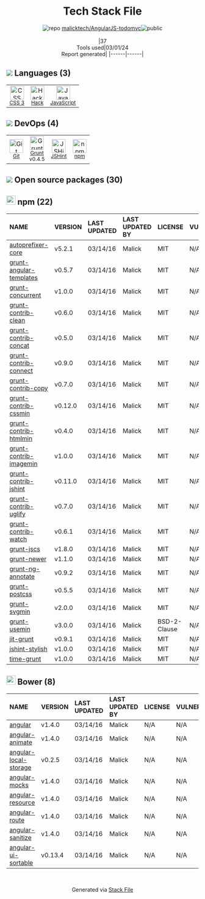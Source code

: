 <!--
&lt;--- Readme.md Snippet without images Start ---&gt;
## Tech Stack
malicktech/AngularJS-todomvc is built on the following main stack:

- [Hack](http://hacklang.org/) – Languages
- [JavaScript](https://developer.mozilla.org/en-US/docs/Web/JavaScript) – Languages
- [Grunt](http://gruntjs.com/) – JS Build Tools / JS Task Runners
- [JSHint](http://www.jshint.com/about/) – Code Review

Full tech stack [here](/techstack.md)

&lt;--- Readme.md Snippet without images End ---&gt;

&lt;--- Readme.md Snippet with images Start ---&gt;
## Tech Stack
malicktech/AngularJS-todomvc is built on the following main stack:

- <img width='25' height='25' src='https://img.stackshare.io/service/1208/download.png' alt='Hack'/> [Hack](http://hacklang.org/) – Languages
- <img width='25' height='25' src='https://img.stackshare.io/service/1209/javascript.jpeg' alt='JavaScript'/> [JavaScript](https://developer.mozilla.org/en-US/docs/Web/JavaScript) – Languages
- <img width='25' height='25' src='https://img.stackshare.io/service/845/falgg2jybmhgk16y62lr.png' alt='Grunt'/> [Grunt](http://gruntjs.com/) – JS Build Tools / JS Task Runners
- <img width='25' height='25' src='https://img.stackshare.io/service/1945/mzh2bRes_400x400.png' alt='JSHint'/> [JSHint](http://www.jshint.com/about/) – Code Review

Full tech stack [here](/techstack.md)

&lt;--- Readme.md Snippet with images End ---&gt;
-->
<div align="center">

# Tech Stack File
![](https://img.stackshare.io/repo.svg "repo") [malicktech/AngularJS-todomvc](https://github.com/malicktech/AngularJS-todomvc)![](https://img.stackshare.io/public_badge.svg "public")
<br/><br/>
|37<br/>Tools used|03/01/24 <br/>Report generated|
|------|------|
</div>

## <img src='https://img.stackshare.io/languages.svg'/> Languages (3)
<table><tr>
  <td align='center'>
  <img width='36' height='36' src='https://img.stackshare.io/service/6727/css.png' alt='CSS 3'>
  <br>
  <sub><a href="https://developer.mozilla.org/en-US/docs/Web/CSS/CSS3">CSS 3</a></sub>
  <br>
  <sub></sub>
</td>

<td align='center'>
  <img width='36' height='36' src='https://img.stackshare.io/service/1208/download.png' alt='Hack'>
  <br>
  <sub><a href="http://hacklang.org/">Hack</a></sub>
  <br>
  <sub></sub>
</td>

<td align='center'>
  <img width='36' height='36' src='https://img.stackshare.io/service/1209/javascript.jpeg' alt='JavaScript'>
  <br>
  <sub><a href="https://developer.mozilla.org/en-US/docs/Web/JavaScript">JavaScript</a></sub>
  <br>
  <sub></sub>
</td>

</tr>
</table>

## <img src='https://img.stackshare.io/devops.svg'/> DevOps (4)
<table><tr>
  <td align='center'>
  <img width='36' height='36' src='https://img.stackshare.io/service/1046/git.png' alt='Git'>
  <br>
  <sub><a href="http://git-scm.com/">Git</a></sub>
  <br>
  <sub></sub>
</td>

<td align='center'>
  <img width='36' height='36' src='https://img.stackshare.io/service/845/falgg2jybmhgk16y62lr.png' alt='Grunt'>
  <br>
  <sub><a href="http://gruntjs.com/">Grunt</a></sub>
  <br>
  <sub>v0.4.5</sub>
</td>

<td align='center'>
  <img width='36' height='36' src='https://img.stackshare.io/service/1945/mzh2bRes_400x400.png' alt='JSHint'>
  <br>
  <sub><a href="http://www.jshint.com/about/">JSHint</a></sub>
  <br>
  <sub></sub>
</td>

<td align='center'>
  <img width='36' height='36' src='https://img.stackshare.io/service/1120/lejvzrnlpb308aftn31u.png' alt='npm'>
  <br>
  <sub><a href="https://www.npmjs.com/">npm</a></sub>
  <br>
  <sub></sub>
</td>

</tr>
</table>


## <img src='https://img.stackshare.io/group.svg' /> Open source packages (30)</h2>

## <img width='24' height='24' src='https://img.stackshare.io/service/1120/lejvzrnlpb308aftn31u.png'/> npm (22)

|NAME|VERSION|LAST UPDATED|LAST UPDATED BY|LICENSE|VULNERABILITIES|
|:------|:------|:------|:------|:------|:------|
|[autoprefixer-core](https://www.npmjs.com/autoprefixer-core)|v5.2.1|03/14/16|Malick |MIT|N/A|
|[grunt-angular-templates](https://www.npmjs.com/grunt-angular-templates)|v0.5.7|03/14/16|Malick |MIT|N/A|
|[grunt-concurrent](https://www.npmjs.com/grunt-concurrent)|v1.0.0|03/14/16|Malick |MIT|N/A|
|[grunt-contrib-clean](https://www.npmjs.com/grunt-contrib-clean)|v0.6.0|03/14/16|Malick |MIT|N/A|
|[grunt-contrib-concat](https://www.npmjs.com/grunt-contrib-concat)|v0.5.0|03/14/16|Malick |MIT|N/A|
|[grunt-contrib-connect](https://www.npmjs.com/grunt-contrib-connect)|v0.9.0|03/14/16|Malick |MIT|N/A|
|[grunt-contrib-copy](https://www.npmjs.com/grunt-contrib-copy)|v0.7.0|03/14/16|Malick |MIT|N/A|
|[grunt-contrib-cssmin](https://www.npmjs.com/grunt-contrib-cssmin)|v0.12.0|03/14/16|Malick |MIT|N/A|
|[grunt-contrib-htmlmin](https://www.npmjs.com/grunt-contrib-htmlmin)|v0.4.0|03/14/16|Malick |MIT|N/A|
|[grunt-contrib-imagemin](https://www.npmjs.com/grunt-contrib-imagemin)|v1.0.0|03/14/16|Malick |MIT|N/A|
|[grunt-contrib-jshint](https://www.npmjs.com/grunt-contrib-jshint)|v0.11.0|03/14/16|Malick |MIT|N/A|
|[grunt-contrib-uglify](https://www.npmjs.com/grunt-contrib-uglify)|v0.7.0|03/14/16|Malick |MIT|N/A|
|[grunt-contrib-watch](https://www.npmjs.com/grunt-contrib-watch)|v0.6.1|03/14/16|Malick |MIT|N/A|
|[grunt-jscs](https://www.npmjs.com/grunt-jscs)|v1.8.0|03/14/16|Malick |MIT|N/A|
|[grunt-newer](https://www.npmjs.com/grunt-newer)|v1.1.0|03/14/16|Malick |MIT|N/A|
|[grunt-ng-annotate](https://www.npmjs.com/grunt-ng-annotate)|v0.9.2|03/14/16|Malick |MIT|N/A|
|[grunt-postcss](https://www.npmjs.com/grunt-postcss)|v0.5.5|03/14/16|Malick |MIT|N/A|
|[grunt-svgmin](https://www.npmjs.com/grunt-svgmin)|v2.0.0|03/14/16|Malick |MIT|N/A|
|[grunt-usemin](https://www.npmjs.com/grunt-usemin)|v3.0.0|03/14/16|Malick |BSD-2-Clause|N/A|
|[jit-grunt](https://www.npmjs.com/jit-grunt)|v0.9.1|03/14/16|Malick |MIT|N/A|
|[jshint-stylish](https://www.npmjs.com/jshint-stylish)|v1.0.0|03/14/16|Malick |MIT|N/A|
|[time-grunt](https://www.npmjs.com/time-grunt)|v1.0.0|03/14/16|Malick |MIT|N/A|


## <img width='24' height='24' src='https://img.stackshare.io/service/847/66db62603f426a8fc6664081811be6d4.png'/> Bower (8)

|NAME|VERSION|LAST UPDATED|LAST UPDATED BY|LICENSE|VULNERABILITIES|
|:------|:------|:------|:------|:------|:------|
|[angular](http://bower.io/angular)|v1.4.0|03/14/16|Malick |N/A|N/A|
|[angular-animate](http://bower.io/angular-animate)|v1.4.0|03/14/16|Malick |N/A|N/A|
|[angular-local-storage](http://bower.io/angular-local-storage)|v0.2.5|03/14/16|Malick |N/A|N/A|
|[angular-mocks](http://bower.io/angular-mocks)|v1.4.0|03/14/16|Malick |N/A|N/A|
|[angular-resource](http://bower.io/angular-resource)|v1.4.0|03/14/16|Malick |N/A|N/A|
|[angular-route](http://bower.io/angular-route)|v1.4.0|03/14/16|Malick |N/A|N/A|
|[angular-sanitize](http://bower.io/angular-sanitize)|v1.4.0|03/14/16|Malick |N/A|N/A|
|[angular-ui-sortable](http://bower.io/angular-ui-sortable)|v0.13.4|03/14/16|Malick |N/A|N/A|

<br/>
<div align='center'>

Generated via [Stack File](https://github.com/marketplace/stack-file)
